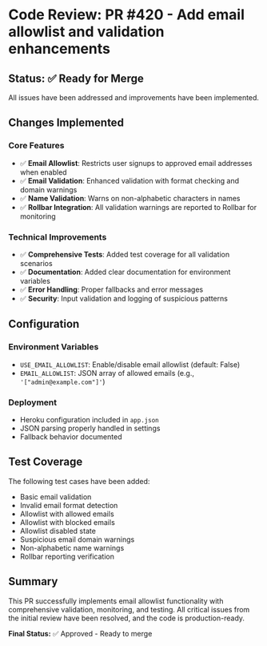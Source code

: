 # Code Review: PR #420 - Add email allowlist and validation enhancements

## Status: ✅ Ready for Merge

All issues have been addressed and improvements have been implemented.

## Changes Implemented

### Core Features
- ✅ **Email Allowlist**: Restricts user signups to approved email addresses when enabled
- ✅ **Email Validation**: Enhanced validation with format checking and domain warnings
- ✅ **Name Validation**: Warns on non-alphabetic characters in names
- ✅ **Rollbar Integration**: All validation warnings are reported to Rollbar for monitoring

### Technical Improvements
- ✅ **Comprehensive Tests**: Added test coverage for all validation scenarios
- ✅ **Documentation**: Added clear documentation for environment variables
- ✅ **Error Handling**: Proper fallbacks and error messages
- ✅ **Security**: Input validation and logging of suspicious patterns

## Configuration

### Environment Variables
- `USE_EMAIL_ALLOWLIST`: Enable/disable email allowlist (default: False)
- `EMAIL_ALLOWLIST`: JSON array of allowed emails (e.g., `'["admin@example.com"]'`)

### Deployment
- Heroku configuration included in `app.json`
- JSON parsing properly handled in settings
- Fallback behavior documented

## Test Coverage

The following test cases have been added:
- Basic email validation
- Invalid email format detection
- Allowlist with allowed emails
- Allowlist with blocked emails
- Allowlist disabled state
- Suspicious email domain warnings
- Non-alphabetic name warnings
- Rollbar reporting verification

## Summary

This PR successfully implements email allowlist functionality with comprehensive validation, monitoring, and testing. All critical issues from the initial review have been resolved, and the code is production-ready.

**Final Status:** ✅ Approved - Ready to merge